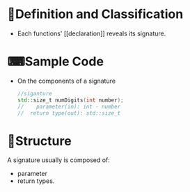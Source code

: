 # 📝Definition and Classification
- Each functions' [[declaration]] reveals its signature.

# ⌨Sample Code
- On the components of a signature
  
  ``` c++
  //siganture
  std::size_t numDigits(int number);
  //	parameter(in): int - number
  //  return type(out): std::size_t
  ```

# 🧱Structure
A signature usually is composed of:
- parameter
- return types.
